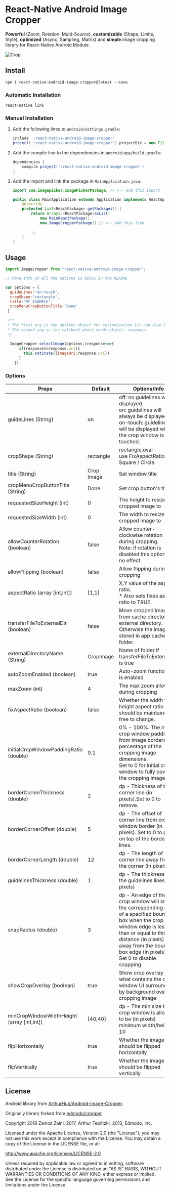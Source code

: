 React-Native Android Image Cropper
=======

**Powerful** (Zoom, Rotation, Multi-Source), **customizable** (Shape, Limits, Style), **optimized** (Async, Sampling, Matrix) and **simple** image cropping library for React-Native Android Module.

![Crop](https://github.com/zainozzaini/react-native-android-image-cropper/blob/master/rn-android-crop-image.gif?raw=true)
## Install

`npm i react-native-android-image-cropper@latest --save`

### Automatic Installation

`react-native link`

### Manual Installation

1. Add the following lines to `android/settings.gradle`:
    ```gradle
    include ':react-native-android-image-cropper'
    project(':react-native-android-image-cropper').projectDir = new File(rootProject.projectDir, '../node_modules/react-native-android-image-cropper/android')
    ```

4. Add the compile line to the dependencies in `android/app/build.gradle`:
    ```gradle
    dependencies {
        compile project(':react-native-android-image-cropper')
    }
    ```
6. Add the import and link the package in `MainApplication.java`:
    ```java
    import com.imagepicker.ImagePickerPackage; // <-- add this import

    public class MainApplication extends Application implements ReactApplication {
        @Override
        protected List<ReactPackage> getPackages() {
            return Arrays.<ReactPackage>asList(
                new MainReactPackage(),
                new ImageCropperPackage() // <-- add this line
              
            );
        }
    }
    ```

## Usage
```javascript
import ImageCropper from "react-native-android-image-cropper";

// More info on all the options is below in the README

var options = {
  guideLines:"on-touch",
  cropShape:"rectangle",
  title:'MY EXAMPLE',
  cropMenuCropButtonTitle:'Done'
 }
 
 /**
 * The first arg is the options object for customization (it can also be null or omitted for default options),
 * The second arg is the callback which sends object: response 
 */
 
  ImageCropper.selectImage(options,(response)=>{
      if(response&&response.uri){
        this.setState({imageUri:response.uri})
      }
    });

```

### Options

Props | Default| Options/Info
------ | ---- | ------- 
guideLines (String)|on|off: no guidelines will be displayed. <br>on: guidelines will always be displayed. <br>on-touch: guidelines will be displayed when the crop window is touched. 
cropShape (String)|rectangle|rectangle,oval<br>use FixAspectRatio for Square / Circle.
title (String) |Crop Image|Set window title
cropMenuCropButtonTitle (String)|Done| Set crop button's title
requestedSizeHeight (int)|0|The height to resize the cropped image to
requestedSizeWidth (int)|0|The width to resize the cropped image to
allowCounterRotation (boolean)|false|Allow counter-clockwise rotation during cropping.<br> Note: if rotation is disabled this option has no effect.<br>
allowFlipping (boolean) |false|Allow flipping during cropping
aspectRatio (array [int,int])|[1,1]|X,Y value of the aspect ratio.<br>* Also sets fixes aspect ratio to TRUE.
transferFileToExternalDir (boolean)| false|Move cropped image from cache directory to external directory. Otherwise the image will stored in app cache folder.
externalDirectoryName (String)|CropImage|Name of folder if transferFileToExternalDir is true
autoZoomEnabled (boolean)|true|Auto-zoom functionality is enabled
maxZoom (int)|4|The max zoom allowed during cropping
fixAspectRatio (boolean)|false|Whether the width to height aspect ratio should be maintained or free to change.
initialCropWindowPaddingRatio (double)|0.1| 0% - 100%. The initial crop window padding from image borders in percentage of the cropping image dimensions.<br>Set to 0 for initial crop window to fully cover the cropping image.
borderCornerThickness (double)|2|dp - Thickness of the corner line (in pixels).Set to 0 to remove.
borderCornerOffset (double)|5|dp - The offset of corner line from crop window border (in pixels). Set to 0 to place on top of the border lines.
borderCornerLength (double)|12| dp - The length of the corner line away from the corner (in pixels)
guidelinesThickness (double)|1|dp - The thickness of the guidelines lines (in pixels)
snapRadius (double)|3|dp - An edge of the crop window will snap to the corresponding edge of a specified bounding box when the crop window edge is less than or equal to this distance (in pixels) away from the bounding box edge (in pixels).<br>Set 0 to disable snapping
showCropOverlay (boolean)|true|Show crop overlay UI what contains the crop window UI surrounded by background over the cropping image
minCropWindowWidthHeight (array [int,int])|[40,40]|dp - The min size the crop window is allowed to be (in pixels) minimum width/height 10
flipHorizontally|true|Whether the image should be flipped horizontally
flipVertically|true|Whether the image should be flipped vertically


## License

Android library from [ArthurHub/Android-Image-Cropper](https://github.com/ArthurHub/Android-Image-Cropper).

Originally library forked from [edmodo/cropper](https://github.com/edmodo/cropper).

Copyright 2018 Zainoz Zaini, 2017, Arthur Teplitzki, 2013, Edmodo, Inc.

Licensed under the Apache License, Version 2.0 (the "License"); you may not use this work except in compliance with the   License.
You may obtain a copy of the License in the LICENSE file, or at:

  http://www.apache.org/licenses/LICENSE-2.0

Unless required by applicable law or agreed to in writing, software distributed under the License is distributed on an "AS   IS" BASIS, WITHOUT WARRANTIES OR CONDITIONS OF ANY KIND, either express or implied. See the License for the specific language governing permissions and limitations under the License.